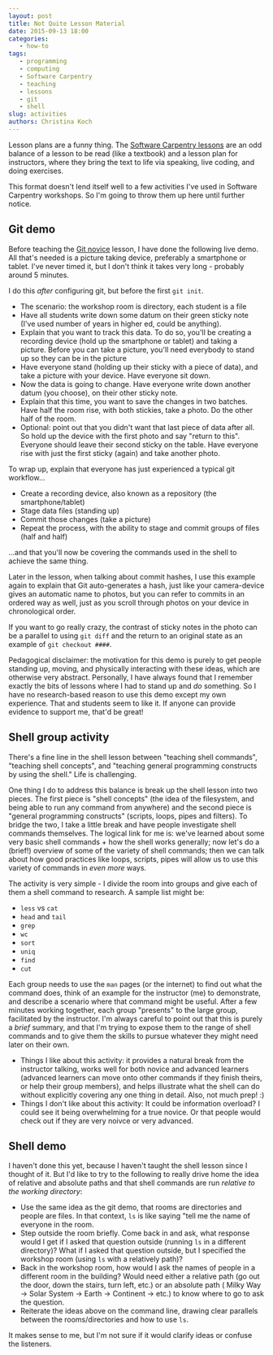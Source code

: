 ```yaml
---
layout: post
title: Not Quite Lesson Material
date: 2015-09-13 18:00
categories: 
   - how-to
tags: 
   - programming
   - computing
   - Software Carpentry
   - teaching
   - lessons
   - git
   - shell
slug: activities
authors: Christina Koch
---
```


Lesson plans are a funny thing.  The [Software Carpentry lessons](http://www.software-carpentry.org/lessons.html)
are an odd balance of a lesson to be read (like a textbook) and a lesson plan for 
instructors, where they bring the text to life via speaking, live coding, and 
doing exercises.  

This format doesn't lend itself well to a few activities I've used in Software 
Carpentry workshops.  So I'm going to throw them up here until further notice.  

## Git demo

Before teaching the [Git novice](http://swcarpentry.github.io/git-novice) lesson, I 
have done the following live demo.  All that's needed is a picture taking device, 
preferably a smartphone or tablet.  I've never timed it, but I don't think it 
takes very long - probably around 5 minutes.  

I do this *after* configuring git, but before 
the first `git init`.  

* The scenario: the workshop room is directory, each student is a file
* Have all students write down some datum on their green sticky note (I've used 
number of years in higher ed, could be anything).  
* Explain that you want to track this data.  To do so, you'll be creating a 
recording device (hold up the smartphone or tablet) and taking a picture. Before 
you can take a picture, you'll need everybody to stand up so they can 
be in the picture
* Have everyone stand (holding up their sticky with a piece of data), and take a picture
with your device.  Have everyone sit down.  
* Now the data is going to change.  Have everyone write down another datum (you choose), 
on their other sticky note.  
* Explain that this time, you want to save the changes in two batches.  Have half 
the room rise, with both stickies, take a photo.  Do the other half of the room.  
* Optional: point out that you didn't want that last piece of data after all.  So 
hold up the device with the first photo and say "return to this".  Everyone should 
leave their second sticky on the table.  Have everyone rise with just the first 
sticky (again) and take another photo.  

To wrap up, explain that everyone has just experienced a typical git workflow...

* Create a recording device, also known as a repository (the smartphone/tablet)
* Stage data files (standing up)
* Commit those changes (take a picture)
* Repeat the process, with the ability to stage and commit groups of files (half and half)

...and that you'll now be covering the commands used in the shell to achieve
the same thing.  

Later in the lesson, when talking about commit hashes, I use this example again 
to explain that Git auto-generates a hash, just like your camera-device gives 
an automatic name to photos, but you can refer to commits in an ordered way 
as well, just as you scroll through photos on your device in chronological order.  

If you want to go really crazy, the contrast of sticky notes in the photo can be 
a parallel to using `git diff` and the return to an original state as an example of 
`git checkout ####`.  

Pedagogical disclaimer: the motivation for this demo is purely to get people standing up, 
moving, and physically interacting with these ideas, which are otherwise very 
abstract.  Personally, I have always found that I remember exactly the bits of 
lessons where I had to stand up and *do* something.  So I have no research-based 
reason to use this demo except my own experience.  That and students seem to like 
it.  If anyone can provide evidence to support me, that'd be great!  

## Shell group activity

There's a fine line in the shell lesson between "teaching shell commands", 
"teaching shell concepts", and "teaching general programming constructs by using 
the shell."  Life is challenging.  

One thing I do to address this balance is break up the shell lesson into two 
pieces.  The first piece is "shell concepts" (the idea of the filesystem, and being 
able to run any command from anywhere) and the second piece is "general programming 
constructs" (scripts, loops, pipes and filters).  To bridge the two, I take a little 
break and have people investigate shell commands themselves.  The logical link for me 
is: we've learned about some very basic shell commands + how the shell works generally; 
now let's do a (brief!) overview of some of the variety of shell commands; then we 
can talk about how good practices like loops, scripts, pipes will allow us to use 
this variety of commands in *even more* ways.  

The activity is very simple - I divide the room into groups and give each of them 
a shell command to research.  A sample list might be: 

* `less` vs `cat`
* `head` and `tail`
* `grep`
* `wc`
* `sort`
* `uniq`
* `find`
* `cut`

Each group needs to use the `man` pages (or the internet) to find out what the command 
does, think of an example for the instructor (me) to demonstrate, and describe a 
scenario where that command might be useful.  After a few minutes working together, 
each group "presents" to the large group, facilitated by the instructor.  I'm 
always careful to point out that this is purely a *brief* summary, and that I'm trying 
to expose them to the range of shell commands and to give them the skills to pursue 
whatever they might need later on their own.  

* Things I like 
about this activity: it provides a natural break from the instructor talking, 
works well for both novice and advanced 
learners (advanced learners can move onto other commands if they finish theirs, or help
their group members), and helps illustrate what the shell can do without explicitly 
covering any one thing in detail.  Also, not much prep!  :)
* Things I don't like about this activity: It could be information overload?  I could see 
it being overwhelming for a true novice.  Or that people would check out if they are 
very noivce or very advanced.  

## Shell demo

I haven't done this yet, because I haven't taught the shell lesson since I thought 
of it.  But I'd like to try to the following to really drive home 
the idea of relative and absolute paths and that 
shell commands are run *relative to the working directory*: 

* Use the same idea as the git demo, that rooms are directories and people are files.  In
that context, `ls` is like saying "tell me the name of everyone in the room.  
* Step outside the room briefly.  Come back in and ask, what response would I get 
if I asked that question outside (running `ls` in a different directory)?  What 
if I asked that question outside, but I specified the workshop room (using `ls` 
with a relatively path)?   
* Back in the workshop room, how would I ask the names of people in a different 
room in the building?  Would need either a relative path (go out the door, down 
the stairs, turn left, etc.) or an absolute path ( Milky Way -> Solar System -> 
Earth -> Continent -> etc.) to know where to go to ask the question.  
* Reiterate the ideas above on the command line, drawing clear parallels between 
the rooms/directories and how to use `ls`.  

It makes sense to me, but I'm not sure if it would clarify ideas or confuse the 
listeners.  
